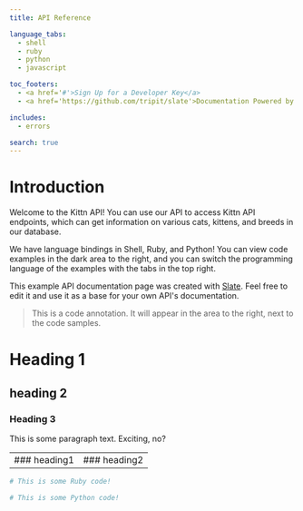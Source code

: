 ```yaml
---
title: API Reference

language_tabs:
  - shell
  - ruby
  - python
  - javascript

toc_footers:
  - <a href='#'>Sign Up for a Developer Key</a>
  - <a href='https://github.com/tripit/slate'>Documentation Powered by Slate</a>

includes:
  - errors

search: true
---
```


# Introduction

Welcome to the Kittn API! You can use our API to access Kittn API endpoints, which can get information on various cats, kittens, and breeds in our database.

We have language bindings in Shell, Ruby, and Python! You can view code examples in the dark area to the right, and you can switch the programming language of the examples with the tabs in the top right.

This example API documentation page was created with [Slate](https://github.com/tripit/slate). Feel free to edit it and use it as a base for your own API's documentation.

> This is a code annotation. It will appear in the area to the right, next to the code samples.

# Heading 1
## heading 2
### Heading 3

This is some paragraph text. Exciting, no?



<table>
  <tr>
    <td>### heading1</td>
    <td>### heading2</td>
  </tr>
</table>


```ruby
# This is some Ruby code!
```

```python
# This is some Python code!
```
